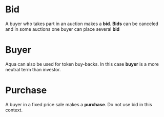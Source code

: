 

# Bid

A buyer who takes part in an auction makes a **bid**. **Bids** can be canceled and in some auctions one buyer can place several **bid**

# Buyer

 Aqua can also be used for token buy-backs. In this case **buyer** is a more neutral term than investor.

# Purchase

A buyer in a fixed price sale makes a **purchase**. Do not use bid in this context.

